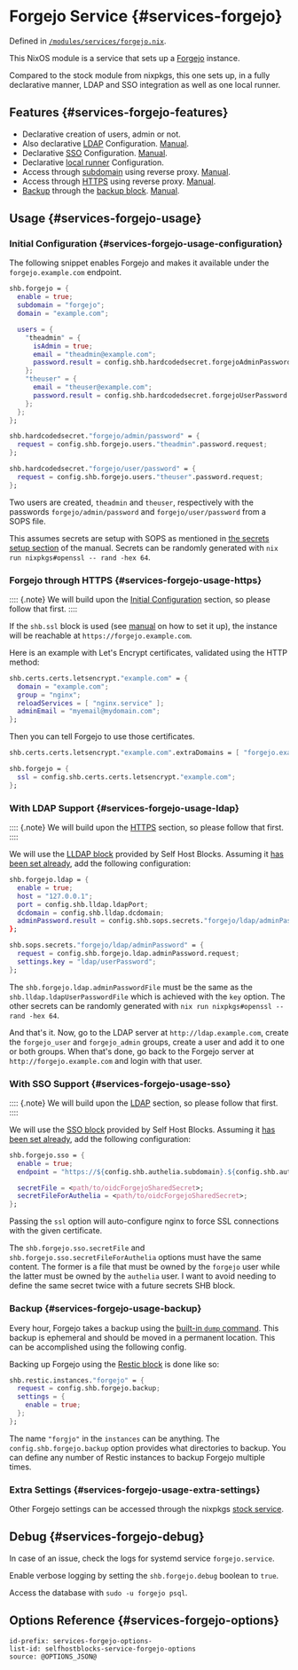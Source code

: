 # Forgejo Service {#services-forgejo}

Defined in [`/modules/services/forgejo.nix`](@REPO@/modules/services/forgejo.nix).

This NixOS module is a service that sets up a [Forgejo](https://forgejo.org/) instance.

Compared to the stock module from nixpkgs,
this one sets up, in a fully declarative manner,
LDAP and SSO integration as well as one local runner.

## Features {#services-forgejo-features}

- Declarative creation of users, admin or not.
- Also declarative [LDAP](#services-forgejo-options-shb.forgejo.ldap) Configuration. [Manual](#services-forgejo-usage-ldap).
- Declarative [SSO](#services-forgejo-options-shb.forgejo.sso) Configuration. [Manual](#services-forgejo-usage-sso).
- Declarative [local runner](#services-forgejo-options-shb.forgejo.localActionRunner) Configuration.
- Access through [subdomain](#services-forgejo-options-shb.forgejo.subdomain) using reverse proxy. [Manual](#services-forgejo-usage-configuration).
- Access through [HTTPS](#services-forgejo-options-shb.forgejo.ssl) using reverse proxy. [Manual](#services-forgejo-usage-configuration).
- [Backup](#services-forgejo-options-shb.forgejo.sso) through the [backup block](./blocks-backup.html). [Manual](#services-forgejo-usage-backup).

## Usage {#services-forgejo-usage}

### Initial Configuration {#services-forgejo-usage-configuration}

The following snippet enables Forgejo and makes it available under the `forgejo.example.com` endpoint.

```nix
shb.forgejo = {
  enable = true;
  subdomain = "forgejo";
  domain = "example.com";

  users = {
    "theadmin" = {
      isAdmin = true;
      email = "theadmin@example.com";
      password.result = config.shb.hardcodedsecret.forgejoAdminPassword.result;
    };
    "theuser" = {
      email = "theuser@example.com";
      password.result = config.shb.hardcodedsecret.forgejoUserPassword.result;
    };
  };
};

shb.hardcodedsecret."forgejo/admin/password" = {
  request = config.shb.forgejo.users."theadmin".password.request;
};

shb.hardcodedsecret."forgejo/user/password" = {
  request = config.shb.forgejo.users."theuser".password.request;
};
```

Two users are created, `theadmin` and `theuser`,
respectively with the passwords `forgejo/admin/password`
and `forgejo/user/password` from a SOPS file.

This assumes secrets are setup with SOPS
as mentioned in [the secrets setup section](usage.html#usage-secrets) of the manual.
Secrets can be randomly generated with `nix run nixpkgs#openssl -- rand -hex 64`.

### Forgejo through HTTPS {#services-forgejo-usage-https}

:::: {.note}
We will build upon the [Initial Configuration](#services-forgejo-usage-configuration) section,
so please follow that first.
::::

If the `shb.ssl` block is used (see [manual](blocks-ssl.html#usage) on how to set it up),
the instance will be reachable at `https://forgejo.example.com`.

Here is an example with Let's Encrypt certificates, validated using the HTTP method:

```nix
shb.certs.certs.letsencrypt."example.com" = {
  domain = "example.com";
  group = "nginx";
  reloadServices = [ "nginx.service" ];
  adminEmail = "myemail@mydomain.com";
};
```

Then you can tell Forgejo to use those certificates.

```nix
shb.certs.certs.letsencrypt."example.com".extraDomains = [ "forgejo.example.com" ];

shb.forgejo = {
  ssl = config.shb.certs.certs.letsencrypt."example.com";
};
```

### With LDAP Support {#services-forgejo-usage-ldap}

:::: {.note}
We will build upon the [HTTPS](#services-forgejo-usage-https) section,
so please follow that first.
::::

We will use the [LLDAP block][] provided by Self Host Blocks.
Assuming it [has been set already][LLDAP block setup], add the following configuration:

[LLDAP block]: blocks-lldap.html
[LLDAP block setup]: blocks-lldap.html#blocks-lldap-global-setup

```nix
shb.forgejo.ldap = {
  enable = true;
  host = "127.0.0.1";
  port = config.shb.lldap.ldapPort;
  dcdomain = config.shb.lldap.dcdomain;
  adminPassword.result = config.shb.sops.secrets."forgejo/ldap/adminPassword".result
};

shb.sops.secrets."forgejo/ldap/adminPassword" = {
  request = config.shb.forgejo.ldap.adminPassword.request;
  settings.key = "ldap/userPassword";
};
```

The `shb.forgejo.ldap.adminPasswordFile` must be the same
as the `shb.lldap.ldapUserPasswordFile` which is achieved
with the `key` option.
The other secrets can be randomly generated with
`nix run nixpkgs#openssl -- rand -hex 64`.

And that's it.
Now, go to the LDAP server at `http://ldap.example.com`,
create the `forgejo_user` and `forgejo_admin` groups,
create a user and add it to one or both groups.
When that's done, go back to the Forgejo server at
`http://forgejo.example.com` and login with that user.

### With SSO Support {#services-forgejo-usage-sso}

:::: {.note}
We will build upon the [LDAP](#services-forgejo-usage-ldap) section,
so please follow that first.
::::

We will use the [SSO block][] provided by Self Host Blocks.
Assuming it [has been set already][SSO block setup], add the following configuration:

[SSO block]: blocks-sso.html
[SSO block setup]: blocks-sso.html#blocks-sso-global-setup

```nix
shb.forgejo.sso = {
  enable = true;
  endpoint = "https://${config.shb.authelia.subdomain}.${config.shb.authelia.domain}";

  secretFile = <path/to/oidcForgejoSharedSecret>;
  secretFileForAuthelia = <path/to/oidcForgejoSharedSecret>;
};
```

Passing the `ssl` option will auto-configure nginx to force SSL connections with the given
certificate.

The `shb.forgejo.sso.secretFile` and `shb.forgejo.sso.secretFileForAuthelia` options
must have the same content. The former is a file that must be owned by the `forgejo` user while
the latter must be owned by the `authelia` user. I want to avoid needing to define the same secret
twice with a future secrets SHB block.

### Backup {#services-forgejo-usage-backup}

Every hour, Forgejo takes a backup using the [built-in `dump` command](https://forgejo.org/docs/latest/admin/command-line/#dump).
This backup is ephemeral and should be moved in a permanent location.
This can be accomplished using the following config.

Backing up Forgejo using the [Restic block](blocks-restic.html) is done like so:

```nix
shb.restic.instances."forgejo" = {
  request = config.shb.forgejo.backup;
  settings = {
    enable = true;
  };
};
```

The name `"forgjo"` in the `instances` can be anything.
The `config.shb.forgejo.backup` option provides what directories to backup.
You can define any number of Restic instances to backup Forgejo multiple times.

### Extra Settings {#services-forgejo-usage-extra-settings}

Other Forgejo settings can be accessed through the nixpkgs [stock service][].

[stock service]: https://search.nixos.org/options?channel=24.05&from=0&size=50&sort=alpha_asc&type=packages&query=services.forgejo

## Debug {#services-forgejo-debug}

In case of an issue, check the logs for systemd service `forgejo.service`.

Enable verbose logging by setting the `shb.forgejo.debug` boolean to `true`.

Access the database with `sudo -u forgejo psql`.

## Options Reference {#services-forgejo-options}

```{=include=} options
id-prefix: services-forgejo-options-
list-id: selfhostblocks-service-forgejo-options
source: @OPTIONS_JSON@
```
